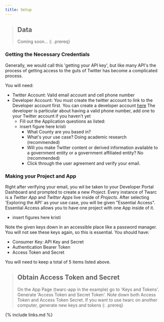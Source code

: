 ```yaml
---
title: Setup
---
```

> ## Data
> Coming soon...
{: .prereq}

### Getting the Necessary Credentials

Generally, we would call this 'getting your API key', but like many API's the process of getting access to the guts of Twitter has 
become a complicated process. 

You will need: 
* Twitter Account: Valid email account and cell phone number
* Developer Account: You must create the twitter account to link to the Developer account first. 
  You can create a developer account [here](developer.twitter.com/en)
  The developer is particular about having a valid phone number, add one to your Twitter account if you haven't yet
  - Fill out the Application questions as listed: 
  - insert figure here kristi
	- What County are you based in? 
	- What's your use case? Doing academic research (recommended)
	- Will you make Twitter content or derived information available to a government entity or a government affiliated entity? No (recommended)
	- Click through the user agreement and verify your email. 

### Making your Project and App

Right after verifying your email, you wil be taken to your Developer Portal Dashboard and prompted to create a new *Project*.
Every instance of Twarc is a *Twitter App* and *Twitter Apps* live inside of *Projects*. After selecting 'Exploring the API' as your use case, 
you will be given "Essential Access". Essential Access allows you to have one project with one App inside of it. 

- insert figures here kristi 

Note the given keys down in an accessible place like a password manager. You will not see these keys again, so this is essential. You should have:
* Consumer Key: API Key and Secret 
* Authentication Bearer Token
* Access Token and Secret 

You will need to keep a total of 5 items listed above. 

> ## Obtain Access Token and Secret 
> On the App Page (twarc-app in the example) go to 'Keys and Tokens'. Generate 'Access Token and Secret Token'. Note down both Access Token
> and Access Token Secret. If you want to use twarc on another computer, generate new keys and tokens
{: .prereq}

{% include links.md %}
